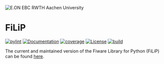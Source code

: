 ![E.ON EBC RWTH Aachen University](https://raw.githubusercontent.com/RWTH-EBC/FiLiP/master/docs/logos/EBC_Logo.png)

# FiLiP

[![pylint](https://ebc.pages.rwth-aachen.de/EBC_all/github_ci/FiLiP/master/pylint/pylint.svg)](https://ebc.pages.rwth-aachen.de/EBC_all/github_ci/FiLiP/master/pylint/pylint.html)
[![Documentation](https://ebc.pages.rwth-aachen.de/EBC_all/github_ci/FiLiP/master/docs/doc.svg)](https://ebc.pages.rwth-aachen.de/EBC_all/github_ci/FiLiP/master/docs/index.html)
[![coverage](https://ebc.pages.rwth-aachen.de/EBC_all/github_ci/FiLiP/master/coverage/badge.svg)](https://ebc.pages.rwth-aachen.de/EBC_all/github_ci/FiLiP/master/coverage)
[![License](https://img.shields.io/badge/License-BSD%203--Clause-blue.svg)](https://opensource.org/licenses/BSD-3-Clause)
[![build](https://ebc.pages.rwth-aachen.de/EBC_all/github_ci/FiLiP/master/build/build.svg)](https://ebc.pages.rwth-aachen.de/EBC_all/github_ci/FiLiP/master/build/build.svg)


The current and maintained version of the Fiware Library for Python (FiLiP) can be found [here](https://github.com/RWTH-EBC/FiLiP).